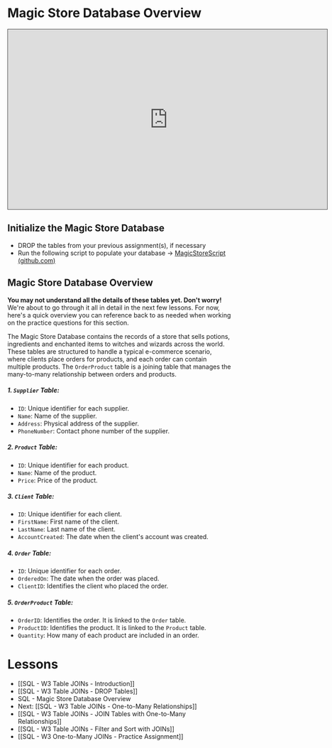 
# Magic Store Database Overview


<iframe src="https://egator.hosted.panopto.com/Panopto/Pages/Embed.aspx?id=ff2760b3-299f-459d-853e-b0fb000eac4a&autoplay=false&offerviewer=true&showtitle=true&showbrand=true&captions=false&interactivity=all" height="405" width="720" style="border: 1px solid #464646;" allowfullscreen allow="autoplay" aria-label="Panopto Embedded Video Player"></iframe>

## Initialize the Magic Store Database

- DROP the tables from your previous assignment(s), if necessary
- Run the following script to populate your database -> <a href="https://github.com/kellerflint/Course-Resources/blob/hugo/content/SQL-Files/MagicStoreScript.sql" target="_blank">MagicStoreScript (github.com)</a>

## Magic Store Database Overview

**You may not understand all the details of these tables yet. Don't worry!** We're about to go through it all in detail in the next few lessons. For now, here's a quick overview you can reference back to as needed when working on the practice questions for this section.

The Magic Store Database contains the records of a store that sells potions, ingredients and enchanted items to witches and wizards across the world. These tables are structured to handle a typical e-commerce scenario, where clients place orders for products, and each order can contain multiple products. The `OrderProduct` table is a joining table that manages the many-to-many relationship between orders and products.

##### 1. `Supplier` Table:
- `ID`: Unique identifier for each supplier.
- `Name`: Name of the supplier.
- `Address`: Physical address of the supplier.
- `PhoneNumber`: Contact phone number of the supplier.
##### 2. `Product` Table:
- `ID`: Unique identifier for each product.
- `Name`: Name of the product.
- `Price`: Price of the product.
##### 3. `Client` Table:
- `ID`: Unique identifier for each client.
- `FirstName`: First name of the client.
- `LastName`: Last name of the client.
- `AccountCreated`: The date when the client's account was created.
##### 4. `Order` Table:
- `ID`: Unique identifier for each order.
- `OrderedOn`: The date when the order was placed.
- `ClientID`: Identifies the client who placed the order.
##### 5. `OrderProduct` Table:
- `OrderID`: Identifies the order. It is linked to the `Order` table.
- `ProductID`: Identifies the product. It is linked to the `Product` table.
- `Quantity`: How many of each product are included in an order.




# Lessons
- [[SQL - W3 Table JOINs - Introduction]]
- [[SQL - W3 Table JOINs - DROP Tables]]
- SQL - Magic Store Database Overview
- Next: [[SQL - W3 Table JOINs - One-to-Many Relationships]]
- [[SQL - W3 Table JOINs - JOIN Tables with One-to-Many Relationships]]
- [[SQL - W3 Table JOINs - Filter and Sort with JOINs]]
- [[SQL - W3 One-to-Many JOINs - Practice Assignment]]